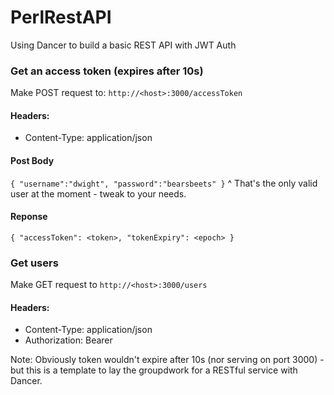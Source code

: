# PerlRestAPI
Using Dancer to build a basic REST API with JWT Auth

### Get an access token (expires after 10s)
Make POST request to: `http://<host>:3000/accessToken`
#### Headers:
- Content-Type: application/json

#### Post Body
`
{
    "username":"dwight",
    "password":"bearsbeets"
}
`
^ That's the only valid user at the moment - tweak to your needs.

#### Reponse
`
{
    "accessToken": <token>,
    "tokenExpiry": <epoch>
}
`

### Get users
Make GET request to `http://<host>:3000/users`

#### Headers:
- Content-Type: application/json
- Authorization: Bearer <token>

Note: Obviously token wouldn't expire after 10s (nor serving on port 3000) - but this is a template to lay the groupdwork for a RESTful service with Dancer.






